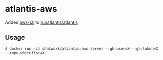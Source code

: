 # atlantis-aws

Added [aws-cli](https://aws.amazon.com/jp/cli/) to [runatlantis/atlantis](https://hub.docker.com/r/runatlantis/atlantis)

## Usage

```
$ docker run -it chatwork/atlantis-aws server --gh-user=X --gh-token=X --repo-whitelist=X
```
